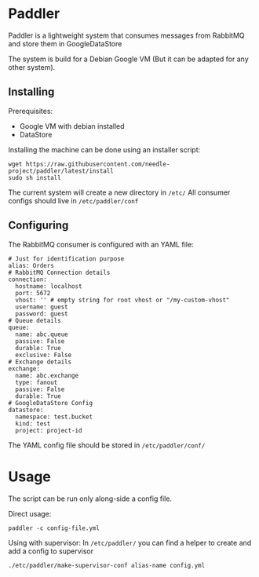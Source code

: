 # Paddler

Paddler is a lightweight system that consumes messages from RabbitMQ and store them in GoogleDataStore

The system is build for a Debian Google VM (But it can be adapted for any other system).

## Installing

Prerequisites:
- Google VM with debian installed
- DataStore

Installing the machine can be done using an installer script:
```
wget https://raw.githubusercontent.com/needle-project/paddler/latest/install
sudo sh install
```

The current system will create a new directory in `/etc/`
All consumer configs should live in `/etc/paddler/conf`

## Configuring
The RabbitMQ consumer is configured with an YAML file:

```
# Just for identification purpose
alias: Orders
# RabbitMQ Connection details
connection:
  hostname: localhost
  port: 5672
  vhost: '' # empty string for root vhost or "/my-custom-vhost"
  username: guest
  password: guest
# Queue details 
queue:
  name: abc.queue
  passive: False
  durable: True
  exclusive: False
# Exchange details
exchange:
  name: abc.exchange
  type: fanout
  passive: False
  durable: True
# GoogleDataStore Config
datastore:
  namespace: test.bucket
  kind: test
  project: project-id
```

The YAML config file should be stored in `/etc/paddler/conf/`
# Usage
The script can be run only along-side a config file.

Direct usage:
```
paddler -c config-file.yml
```

Using with supervisor:
In `/etc/paddler/` you can find a helper to create and add a config to supervisor

```
./etc/paddler/make-supervisor-conf alias-name config.yml
```
